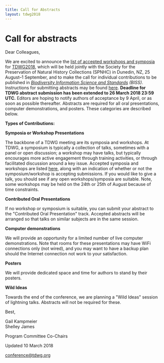 ```yaml
---
title: Call for Abstracts
layout: tdwg2018
---  
```


# Call for abstracts

Dear Colleagues,

We are excited to announce the [list of accepted workshops and symposia](https://tdwg.github.io/conferences/2018/sessions/index) for [TDWG2018](http://spnhc-tdwg2018.nz/), which will be held jointly with the Society for the Preservation of Natural History Collections (SPNHC) in Dunedin, NZ, 25 August–1 September, and to make the call for individual contributions to be published in *[Biodiversity Information Science and Standards](https://biss.pensoft.net/) (BISS)*.  Instructions for submitting abstracts may be found [here](https://tdwg.github.io/conferences/2018/instructions-for-authors). **Deadline for TDWG abstract submission has been extended to 26 March 2018 23:59 UTC.** Editors are hoping to notify authors of acceptance by 9 April, or as soon as possible thereafter. Abstracts are required for all oral presentations, computer demonstrations, and posters. These categories are described below.

**Types of Contributions:**

**Symposia or Workshop Presentations**

The backbone of a TDWG meeting are its symposia and workshops. At TDWG, a symposium is typically a collection of talks, sometimes with a panel or open discussion; a workshop may have talks, but typically encourages more active engagement through training activities, or through facilitated discussion around a key issue.  Accepted symposia and workshops are listed [here](https://tdwg.github.io/conferences/2018/sessions/index), along with an indication of whether or not the symposium/workshop is accepting submissions. If you would like to give a talk, you should see if any open workshops/symposia are suitable. Note, some workshops may be held on the 24th or 25th of August because of time constraints.

**Contributed Oral Presentations**

If no workshop or symposium is suitable, you can submit your abstract to the "Contributed Oral Presentation" track. Accepted abstracts will be arranged so that talks on similar subjects are in the same session. 

**Computer demonstrations**

We will provide an opportunity for a limited number of live computer demonstrations. Note that rooms for these presentations may have WiFi connections only (not wired), and you may want to have a backup plan should the Internet connection not work to your satisfaction.

**Posters**

We will provide dedicated space and time for authors to stand by their posters. 

**Wild Ideas**

Towards the end of the conference, we are planning a "Wild Ideas" session of lightning talks. Abstracts will not be required for these.

Best,

Gail Kampmeier<br/>
Shelley James

Program Committee Co-Chairs

Updated 10 March 2018

[conference@tdwg.org](mailto:conference@tdwg.org)
